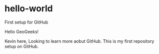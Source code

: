# hello-world
First setup for GitHub

Hello GeoGeeks!

Kevin here, Looking to learn more aobut GitHub. This is my first repository setup on GitHub.

